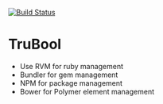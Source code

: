 [![Build Status](https://travis-ci.org/BrandonRoehl/TruBool.svg?branch=master)](https://travis-ci.org/BrandonRoehl/TruBool)

# TruBool

* Use RVM for ruby management
* Bundler for gem management
* NPM for package management
* Bower for Polymer element management
